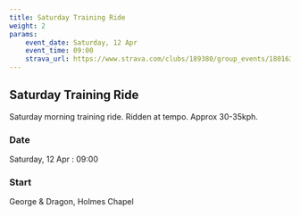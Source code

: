 ```yaml
---
title: Saturday Training Ride
weight: 2
params:
    event_date: Saturday, 12 Apr
    event_time: 09:00
    strava_url: https://www.strava.com/clubs/189380/group_events/1801637
---
```


## Saturday Training Ride 

Saturday morning training ride. Ridden at tempo. Approx 30-35kph.

### Date

Saturday, 12 Apr : 09:00

### Start

George &amp; Dragon, Holmes Chapel


